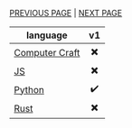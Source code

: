 [PREVIOUS PAGE](explanation.md) | [NEXT PAGE](endpoints.md)

| language                                                                                 |            v1            |
| ---------------------------------------------------------------------------------------- | :----------------------: |
| [Computer Craft](https://github.com/Reactified/rpm/blob/main/packages/ccash-api/api.lua) | :heavy_multiplication_x: |
| [JS](https://github.com/LukeeeeBennett/ccash-client-js)                                  | :heavy_multiplication_x: |
| [Python](https://github.com/FearlessDoggo21/CCashPythonClient)                           |     :heavy_check_mark:   |
| [Rust](https://git.stboyden.com/STBoyden/ccash-rs)                                       | :heavy_multiplication_x: |
